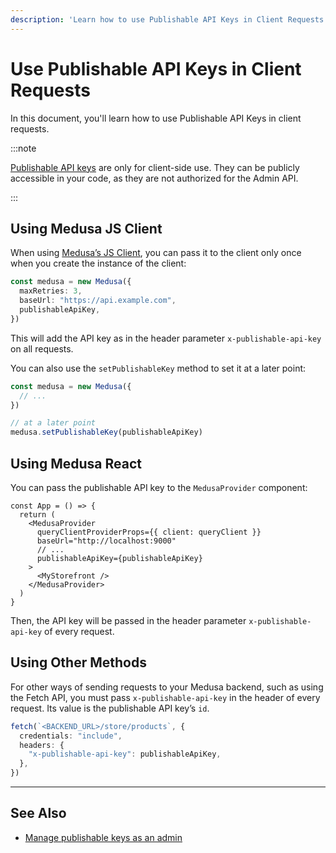 ```yaml
---
description: 'Learn how to use Publishable API Keys in Client Requests using Medusa JS Client, Medusa React, or other methods.'
---
```


# Use Publishable API Keys in Client Requests

In this document, you'll learn how to use Publishable API Keys in client requests.

:::note

[Publishable API keys](../index.mdx) are only for client-side use. They can be publicly accessible in your code, as they are not authorized for the Admin API.

:::

## Using Medusa JS Client

When using [Medusa’s JS Client](../../../js-client/overview.md), you can pass it to the client only once when you create the instance of the client:

```ts
const medusa = new Medusa({
  maxRetries: 3,
  baseUrl: "https://api.example.com",
  publishableApiKey,
})
```

This will add the API key as in the header parameter `x-publishable-api-key` on all requests.

You can also use the `setPublishableKey` method to set it at a later point:

```ts
const medusa = new Medusa({
  // ...
})

// at a later point
medusa.setPublishableKey(publishableApiKey)
```

## Using Medusa React

You can pass the publishable API key to the `MedusaProvider` component:

```tsx
const App = () => {
  return (
    <MedusaProvider
      queryClientProviderProps={{ client: queryClient }}
      baseUrl="http://localhost:9000"
      // ...
      publishableApiKey={publishableApiKey}
    >
      <MyStorefront />
    </MedusaProvider>
  )
}
```

Then, the API key will be passed in the header parameter `x-publishable-api-key` of every request.

## Using Other Methods

For other ways of sending requests to your Medusa backend, such as using the Fetch API, you must pass `x-publishable-api-key` in the header of every request. Its value is the publishable API key’s `id`.

```ts
fetch(`<BACKEND_URL>/store/products`, {
  credentials: "include",
  headers: {
    "x-publishable-api-key": publishableApiKey,
  },
})
```

---

## See Also

- [Manage publishable keys as an admin](../admin/manage-publishable-api-keys.mdx)